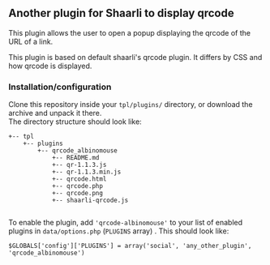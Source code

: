 ## Another plugin for Shaarli to display qrcode

This plugin allows the user to open a popup displaying the qrcode of the URL of a link.

This plugin is based on default shaarli's qrcode plugin. It differs by CSS and how qrcode is displayed.

### Installation/configuration
Clone this repository inside your `tpl/plugins/` directory, or download the archive and unpack it there.  
The directory structure should look like:

```
+-- tpl
    +-- plugins
        +-- qrcode_albinomouse
            +-- README.md
			+-- qr-1.1.3.js
			+-- qr-1.1.3.min.js
			+-- qrcode.html
			+-- qrcode.php
			+-- qrcode.png
			+-- shaarli-qrcode.js
			
```

To enable the plugin, add `'qrcode-albinomouse'` to your list of enabled plugins in `data/options.php` (`PLUGINS` array)
. This should look like:

```
$GLOBALS['config']['PLUGINS'] = array('social', 'any_other_plugin', 'qrcode_albinomouse')
```
